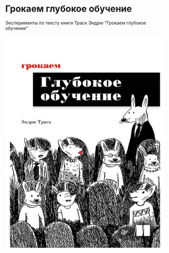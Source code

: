 # Грокаем глубокое обучение

Эксперименты по тексту книги Траск Эндрю "Грокаем глубокое обучение"

<img alt="book" src="https://raw.githubusercontent.com/cr00z/PythonMLBackup/main/grokking_dl/images/book.jpg" />